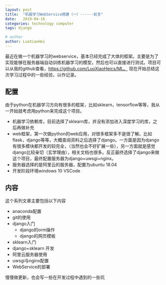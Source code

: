 ```yaml
---
layout: post
title:  "机器学习WebService搭建（一）------前言"
date:   2019-04-16
categories: technology computer
tags: django

# author
author: LuoXiaoHei
---
```

最近在做一个机器学习的webservice，基本已经完成了大体的框架。主要是为了实现能够在服务器端自动训练机器学习的模型，然后也可以直接进行测试。项目可以从我的github查看，https://github.com/LuoXiaoHeics/ML。
现在开始总结这次学习过程中的一些经验，以作记录。<!-- more -->

## 配置
由于python在机器学习方向有很多的框架，比如sklearn，tensorflow等等，我从一开始就考虑用python来完成这个项目。
- 机器学习依赖库，目前选择了sklearn库，并没有添加进入深度学习的库，之后再做补充
- web框架，第一次做python的web应用，对很多框架多不是很了解。比如flask，django等等，大概查阅资料之后选择了django。一方面是因为django有很多模块都开发的较完全，（当然也会不好扩展一些），另一方面就是感觉django比较亲切（玄学理由），相关文档也很多。反正最终选择了django来做这个项目，最终配置服务器为django+uwsgi+nginx。
- 服务器选择的是阿里云的服务器，配置为ubuntu 18.04
- 开发阶段环境windows 10 VSCode

## 内容
这个系列文章主要包括以下内容
- anaconda配置
- git的使用
- django入门
	- django的orm操作
	- django的网页模板
- sklearn入门
- django+sklearn 开发
- 阿里云服务器使用
- uwsgi与nginx配置
- WebService的部署

慢慢做更新，也会写一些在开发过程中遇到的一些坑
